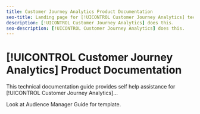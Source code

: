 ```yaml
---
title: Customer Journey Analytics Product Documentation
seo-title: Landing page for [!UICONTROL Customer Journey Analytics] technical documentation
description: [!UICONTROL Customer Journey Analytics] does this.
seo-description: [!UICONTROL Customer Journey Analytics] does this.
---
```


# [!UICONTROL Customer Journey Analytics] Product Documentation

This technical documentation guide provides self help assistance for [!UICONTROL Customer Journey Analytics]...

Look at Audience Manager Guide for template.